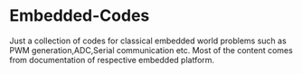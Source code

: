 # Embedded-Codes
Just a collection of codes for classical embedded world problems such as PWM generation,ADC,Serial communication etc.
Most of the content comes from documentation of respective embedded platform.
